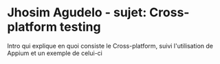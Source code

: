 # Jhosim Agudelo - sujet: Cross-platform testing

Intro qui explique en quoi consiste le Cross-platform, suivi l'utilisation de Appium et un exemple de celui-ci
